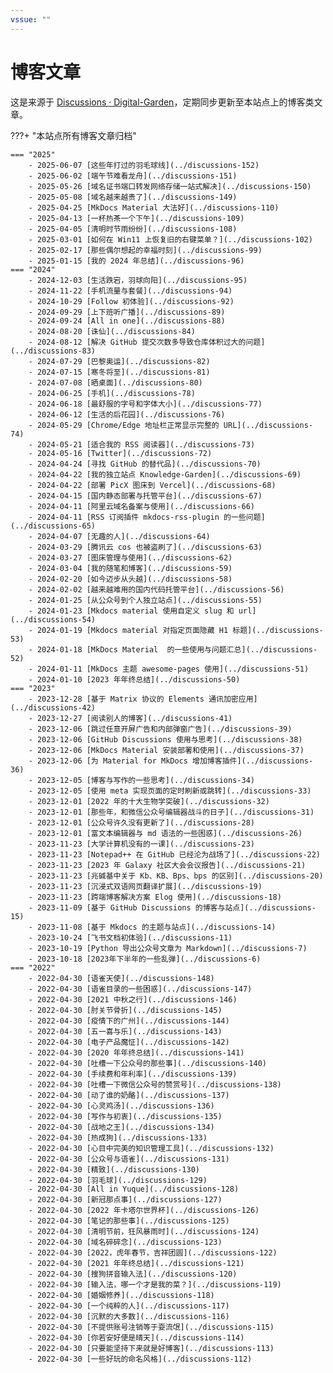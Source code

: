 ```yaml
---
vssue: ""
---
```


# 博客文章

这是来源于 [Discussions · Digital-Garden](https://github.com/shenweiyan/Digital-Garden/discussions)，定期同步更新至本站点上的博客类文章。

???+ "本站点所有博客文章归档"

    === "2025"
        - 2025-06-07 [这些年打过的羽毛球线](../discussions-152) 
        - 2025-06-02 [端午节难看龙舟](../discussions-151) 
        - 2025-05-26 [域名证书端口转发网络存储一站式解决](../discussions-150) 
        - 2025-05-08 [域名越来越贵了](../discussions-149) 
        - 2025-04-25 [MkDocs Material 大法好](../discussions-110) 
        - 2025-04-13 [一杯热茶一个下午](../discussions-109) 
        - 2025-04-05 [清明时节雨纷纷](../discussions-108) 
        - 2025-03-01 [如何在 Win11 上恢复旧的右键菜单？](../discussions-102) 
        - 2025-02-17 [那些偶尔想起的幸福时刻](../discussions-99) 
        - 2025-01-15 [我的 2024 年总结](../discussions-96) 
    === "2024"
        - 2024-12-03 [生活跌宕，羽球向阳](../discussions-95) 
        - 2024-11-22 [手机流量与套餐](../discussions-94) 
        - 2024-10-29 [Follow 初体验](../discussions-92) 
        - 2024-09-29 [上下班听广播](../discussions-89) 
        - 2024-09-24 [All in one](../discussions-88) 
        - 2024-08-20 [诛仙](../discussions-84) 
        - 2024-08-12 [解决 GitHub 提交次数多导致仓库体积过大的问题](../discussions-83) 
        - 2024-07-29 [巴黎奥运](../discussions-82) 
        - 2024-07-15 [寒冬将至](../discussions-81) 
        - 2024-07-08 [晒桌面](../discussions-80) 
        - 2024-06-25 [手机](../discussions-78) 
        - 2024-06-18 [最舒服的字号和字体大小](../discussions-77) 
        - 2024-06-12 [生活的后花园](../discussions-76) 
        - 2024-05-29 [Chrome/Edge 地址栏正常显示完整的 URL](../discussions-74) 
        - 2024-05-21 [适合我的 RSS 阅读器](../discussions-73) 
        - 2024-05-16 [Twitter](../discussions-72) 
        - 2024-04-24 [寻找 GitHub 的替代品](../discussions-70) 
        - 2024-04-22 [我的独立站点 Knowledge-Garden](../discussions-69) 
        - 2024-04-22 [部署 PicX 图床到 Vercel](../discussions-68) 
        - 2024-04-15 [国内静态部署与托管平台](../discussions-67) 
        - 2024-04-11 [阿里云域名备案与使用](../discussions-66) 
        - 2024-04-11 [RSS 订阅插件 mkdocs-rss-plugin 的一些问题](../discussions-65) 
        - 2024-04-07 [无趣的人](../discussions-64) 
        - 2024-03-29 [腾讯云 cos 也被盗刷了](../discussions-63) 
        - 2024-03-27 [图床管理与使用](../discussions-62) 
        - 2024-03-04 [我的随笔和博客](../discussions-59) 
        - 2024-02-20 [如今迈步从头越](../discussions-58) 
        - 2024-02-02 [越来越难用的国内代码托管平台](../discussions-56) 
        - 2024-01-25 [从公众号到个人独立站点](../discussions-55) 
        - 2024-01-23 [Mkdocs material 使用自定义 slug 和 url](../discussions-54) 
        - 2024-01-19 [Mkdocs material 对指定页面隐藏 H1 标题](../discussions-53) 
        - 2024-01-18 [MkDocs Material  的一些使用与问题汇总](../discussions-52) 
        - 2024-01-11 [MkDocs 主题 awesome-pages 使用](../discussions-51) 
        - 2024-01-10 [2023 年年终总结](../discussions-50) 
    === "2023"
        - 2023-12-28 [基于 Matrix 协议的 Elements 通讯加密应用](../discussions-42) 
        - 2023-12-27 [阅读别人的博客](../discussions-41) 
        - 2023-12-06 [跳过任意开屏广告和内部弹窗广告](../discussions-39) 
        - 2023-12-06 [GitHub Discussions 使用与思考](../discussions-38) 
        - 2023-12-06 [MkDocs Material 安装部署和使用](../discussions-37) 
        - 2023-12-06 [为 Material for MkDocs 增加博客插件](../discussions-36) 
        - 2023-12-05 [博客与写作的一些思考](../discussions-34) 
        - 2023-12-05 [使用 meta 实现页面的定时刷新或跳转](../discussions-33) 
        - 2023-12-01 [2022 年的十大生物学突破](../discussions-32) 
        - 2023-12-01 [那些年，和微信公众号编辑器战斗的日子](../discussions-31) 
        - 2023-12-01 [公众号许久没有更新了](../discussions-28) 
        - 2023-12-01 [富文本编辑器与 md 语法的一些困惑](../discussions-26) 
        - 2023-11-23 [大学计算机没有的一课](../discussions-23) 
        - 2023-11-23 [Notepad++ 在 GitHub 已经沦为战场了](../discussions-22) 
        - 2023-11-23 [2023 年 Galaxy 社区大会会议报告](../discussions-21) 
        - 2023-11-23 [兆碱基中关于 Kb、KB、Bps、bps 的区别](../discussions-20) 
        - 2023-11-23 [沉浸式双语网页翻译扩展](../discussions-19) 
        - 2023-11-23 [跨端博客解决方案 Elog 使用](../discussions-18) 
        - 2023-11-09 [基于 GitHub Discussions 的博客与站点](../discussions-15) 
        - 2023-11-08 [基于 Mkdocs 的主题与站点](../discussions-14) 
        - 2023-10-24 [飞书文档初体验](../discussions-11) 
        - 2023-10-19 [Python 导出公众号文章为 Markdown](../discussions-7) 
        - 2023-10-18 [2023年下半年的一些乱弹](../discussions-6) 
    === "2022"
        - 2022-04-30 [语雀天使](../discussions-148) 
        - 2022-04-30 [语雀目录的一些困惑](../discussions-147) 
        - 2022-04-30 [2021 中秋之行](../discussions-146) 
        - 2022-04-30 [肘关节骨折](../discussions-145) 
        - 2022-04-30 [疫情下的广州](../discussions-144) 
        - 2022-04-30 [五一喜与乐](../discussions-143) 
        - 2022-04-30 [电子产品魔怔](../discussions-142) 
        - 2022-04-30 [2020 年年终总结](../discussions-141) 
        - 2022-04-30 [吐槽一下公众号的那些事](../discussions-140) 
        - 2022-04-30 [手续费和年利率](../discussions-139) 
        - 2022-04-30 [吐槽一下微信公众号的赞赏号](../discussions-138) 
        - 2022-04-30 [动了谁的奶酪](../discussions-137) 
        - 2022-04-30 [心灵鸡汤](../discussions-136) 
        - 2022-04-30 [写作与初衷](../discussions-135) 
        - 2022-04-30 [战地之王](../discussions-134) 
        - 2022-04-30 [热成狗](../discussions-133) 
        - 2022-04-30 [心目中完美的知识管理工具](../discussions-132) 
        - 2022-04-30 [公众号与语雀](../discussions-131) 
        - 2022-04-30 [精致](../discussions-130) 
        - 2022-04-30 [羽毛球](../discussions-129) 
        - 2022-04-30 [All in Yuque](../discussions-128) 
        - 2022-04-30 [新冠那点事](../discussions-127) 
        - 2022-04-30 [2022 年卡塔尔世界杯](../discussions-126) 
        - 2022-04-30 [笔记的那些事](../discussions-125) 
        - 2022-04-30 [清明节前，狂风暴雨时](../discussions-124) 
        - 2022-04-30 [域名碎碎念](../discussions-123) 
        - 2022-04-30 [2022，虎年春节，吉祥团圆](../discussions-122) 
        - 2022-04-30 [2021 年年终总结](../discussions-121) 
        - 2022-04-30 [搜狗拼音输入法](../discussions-120) 
        - 2022-04-30 [输入法，哪一个才是我的菜？](../discussions-119) 
        - 2022-04-30 [婚姻修养](../discussions-118) 
        - 2022-04-30 [一个纯粹的人](../discussions-117) 
        - 2022-04-30 [沉默的大多数](../discussions-116) 
        - 2022-04-30 [不提供账号注销等于耍流氓](../discussions-115) 
        - 2022-04-30 [你若安好便是晴天](../discussions-114) 
        - 2022-04-30 [只要能坚持下来就是好博客](../discussions-113) 
        - 2022-04-30 [一些好玩的命名风格](../discussions-112) 
